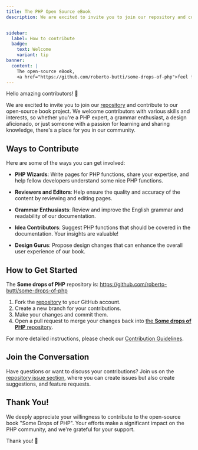 ```yaml
---
title: The PHP Open Source eBook
description: We are excited to invite you to join our repository and contribute to the open-source book project. We welcome contributors with various skills and interests, so whether you're a PHP expert, a grammar enthusiast, a design aficionado, or just someone with a passion for learning and sharing knowledge, there's a place for you in our PHP open-source book project.


sidebar:
  label: How to contribute
  badge:
    text: Welcome
    variant: tip
banner:
  content: |
    The open-source eBook,
    <a href="https://github.com/roberto-butti/some-drops-of-php">feel free to contribute by adding or reviewing content</a>
---
```


Hello amazing contributors! 👋

We are excited to invite you to join our [repository](https://github.com/roberto-butti/some-drops-of-php) and contribute to our open-source book project. We welcome contributors with various skills and interests, so whether you're a PHP expert, a grammar enthusiast, a design aficionado, or just someone with a passion for learning and sharing knowledge, there's a place for you in our community.

## Ways to Contribute

Here are some of the ways you can get involved:

- **PHP Wizards**: Write pages for PHP functions, share your expertise, and help fellow developers understand some nice PHP functions.

- **Reviewers and Editors**: Help ensure the quality and accuracy of the content by reviewing and editing pages.

- **Grammar Enthusiasts**: Review and improve the English grammar and readability of our documentation.

- **Idea Contributors**: Suggest PHP functions that should be covered in the documentation. Your insights are valuable!

- **Design Gurus**: Propose design changes that can enhance the overall user experience of our book.

## How to Get Started

The **Some drops of PHP** repository is: https://github.com/roberto-butti/some-drops-of-php

1. Fork the [repository](https://github.com/roberto-butti/some-drops-of-php) to your GitHub account.
2. Create a new branch for your contributions.
3. Make your changes and commit them.
4. Open a pull request to merge your changes back into [the **Some drops of PHP** repository](https://github.com/roberto-butti/some-drops-of-php).

For more detailed instructions, please check our [Contribution Guidelines](https://github.com/roberto-butti/some-drops-of-php/blob/main/CONTRIBUTING.md).

## Join the Conversation

Have questions or want to discuss your contributions? Join us on the [repository issue section](https://github.com/roberto-butti/some-drops-of-php/issues), where you can create issues but also create suggestions, and feature requests.

## Thank You!

We deeply appreciate your willingness to contribute to the open-source book "Some Drops of PHP". Your efforts make a significant impact on the PHP community, and we're grateful for your support.

Thank you! 🚀